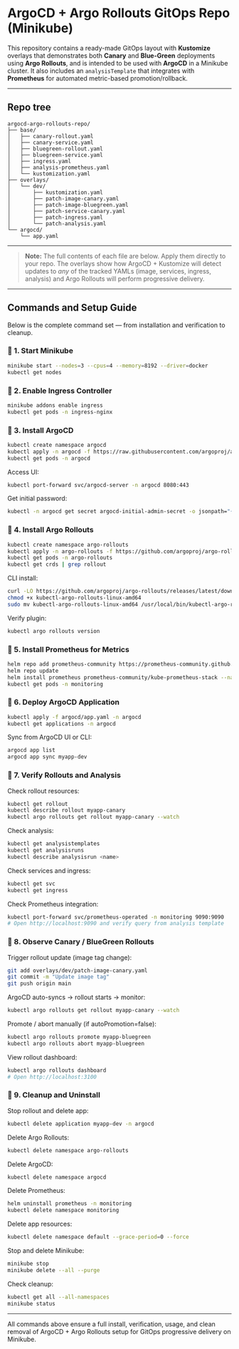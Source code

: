 # ArgoCD + Argo Rollouts GitOps Repo (Minikube)

This repository contains a ready-made GitOps layout with **Kustomize** overlays that demonstrates both **Canary** and **Blue-Green** deployments using **Argo Rollouts**, and is intended to be used with **ArgoCD** in a Minikube cluster. It also includes an `analysisTemplate` that integrates with **Prometheus** for automated metric-based promotion/rollback.

---

## Repo tree

```
argocd-argo-rollouts-repo/
├── base/
│   ├── canary-rollout.yaml
│   ├── canary-service.yaml
│   ├── bluegreen-rollout.yaml
│   ├── bluegreen-service.yaml
│   ├── ingress.yaml
│   ├── analysis-prometheus.yaml
│   └── kustomization.yaml
├── overlays/
│   └── dev/
│       ├── kustomization.yaml
│       ├── patch-image-canary.yaml
│       ├── patch-image-bluegreen.yaml
│       ├── patch-service-canary.yaml
│       ├── patch-ingress.yaml
│       └── patch-analysis.yaml
└── argocd/
    └── app.yaml
```

---

> **Note:** The full contents of each file are below. Apply them directly to your repo. The overlays show how ArgoCD + Kustomize will detect updates to *any* of the tracked YAMLs (image, services, ingress, analysis) and Argo Rollouts will perform progressive delivery.

---

## Commands and Setup Guide

Below is the complete command set — from installation and verification to cleanup.

### 🧱 1. Start Minikube

```bash
minikube start --nodes=3 --cpus=4 --memory=8192 --driver=docker
kubectl get nodes
```

### 🧱 2. Enable Ingress Controller

```bash
minikube addons enable ingress
kubectl get pods -n ingress-nginx
```

### 🧱 3. Install ArgoCD

```bash
kubectl create namespace argocd
kubectl apply -n argocd -f https://raw.githubusercontent.com/argoproj/argo-cd/stable/manifests/install.yaml
kubectl get pods -n argocd
```

Access UI:

```bash
kubectl port-forward svc/argocd-server -n argocd 8080:443
```

Get initial password:

```bash
kubectl -n argocd get secret argocd-initial-admin-secret -o jsonpath="{.data.password}" | base64 -d
```

### 🧱 4. Install Argo Rollouts

```bash
kubectl create namespace argo-rollouts
kubectl apply -n argo-rollouts -f https://github.com/argoproj/argo-rollouts/releases/latest/download/install.yaml
kubectl get pods -n argo-rollouts
kubectl get crds | grep rollout
```

CLI install:

```bash
curl -LO https://github.com/argoproj/argo-rollouts/releases/latest/download/kubectl-argo-rollouts-linux-amd64
chmod +x kubectl-argo-rollouts-linux-amd64
sudo mv kubectl-argo-rollouts-linux-amd64 /usr/local/bin/kubectl-argo-rollouts
```

Verify plugin:

```bash
kubectl argo rollouts version
```

### 🧱 5. Install Prometheus for Metrics

```bash
helm repo add prometheus-community https://prometheus-community.github.io/helm-charts
helm repo update
helm install prometheus prometheus-community/kube-prometheus-stack --namespace monitoring --create-namespace
kubectl get pods -n monitoring
```

### 🧱 6. Deploy ArgoCD Application

```bash
kubectl apply -f argocd/app.yaml -n argocd
kubectl get applications -n argocd
```

Sync from ArgoCD UI or CLI:

```bash
argocd app list
argocd app sync myapp-dev
```

### 🧱 7. Verify Rollouts and Analysis

Check rollout resources:

```bash
kubectl get rollout
kubectl describe rollout myapp-canary
kubectl argo rollouts get rollout myapp-canary --watch
```

Check analysis:

```bash
kubectl get analysistemplates
kubectl get analysisruns
kubectl describe analysisrun <name>
```

Check services and ingress:

```bash
kubectl get svc
kubectl get ingress
```

Check Prometheus integration:

```bash
kubectl port-forward svc/prometheus-operated -n monitoring 9090:9090
# Open http://localhost:9090 and verify query from analysis template
```

### 🧱 8. Observe Canary / BlueGreen Rollouts

Trigger rollout update (image tag change):

```bash
git add overlays/dev/patch-image-canary.yaml
git commit -m "Update image tag"
git push origin main
```

ArgoCD auto-syncs → rollout starts → monitor:

```bash
kubectl argo rollouts get rollout myapp-canary --watch
```

Promote / abort manually (if autoPromotion=false):

```bash
kubectl argo rollouts promote myapp-bluegreen
kubectl argo rollouts abort myapp-bluegreen
```

View rollout dashboard:

```bash
kubectl argo rollouts dashboard
# Open http://localhost:3100
```

### 🧱 9. Cleanup and Uninstall

Stop rollout and delete app:

```bash
kubectl delete application myapp-dev -n argocd
```

Delete Argo Rollouts:

```bash
kubectl delete namespace argo-rollouts
```

Delete ArgoCD:

```bash
kubectl delete namespace argocd
```

Delete Prometheus:

```bash
helm uninstall prometheus -n monitoring
kubectl delete namespace monitoring
```

Delete app resources:

```bash
kubectl delete namespace default --grace-period=0 --force
```

Stop and delete Minikube:

```bash
minikube stop
minikube delete --all --purge
```

Check cleanup:

```bash
kubectl get all --all-namespaces
minikube status
```

---

All commands above ensure a full install, verification, usage, and clean removal of ArgoCD + Argo Rollouts setup for GitOps progressive delivery on Minikube.
